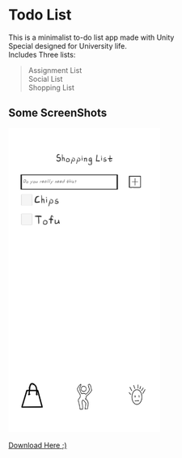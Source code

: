 # Todo List

This is a minimalist to-do list app made with Unity   
Special designed for University life.   
Includes Three lists:   

>Assignment List   
>Social List  
>Shopping List  
## Some ScreenShots
<img src="https://github.com/AmousQiu/Todo-List/blob/master/1.jpg" alt="todoList Screenshot" style="width:300px;">

[Download Here ;)](https://github.com/AmousQiu/Todo-List/blob/master/todotest.apk)